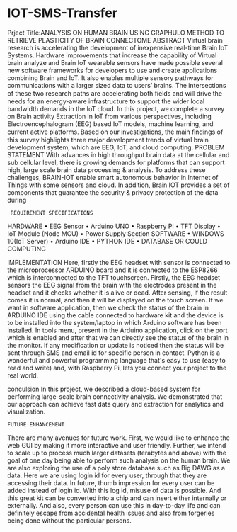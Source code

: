 # IOT-SMS-Transfer
Prject Title:ANALYSIS ON HUMAN BRAIN 
USING GRAPHULO METHOD TO RETRIEVE PLASTICITY OF BRAIN CONNECTOME
ABSTRACT
Virtual brain research is accelerating the development of inexpensive real-time Brain IoT Systems. Hardware improvements that increase the capability of Virtual brain analyze and Brain IoT wearable sensors have made possible several new software frameworks for developers to use and create applications combining Brain and IoT. It also enables multiple sensory pathways for communications with a larger sized data to users’ brains. The intersections of these two research paths are accelerating both ﬁelds and will drive the needs for an energy-aware infrastructure to support the wider local bandwidth demands in the IoT cloud. 
In this project, we complete a survey on Brain activity Extraction in IoT from various perspectives, including Electroencephalogram (EEG) based IoT models, machine learning, and current active platforms. Based on our investigations, the main ﬁndings of this survey highlights three major development trends of virtual brain development system, which are EEG, IoT, and cloud computing.
PROBLEM STATEMENT
With advances in high throughput brain data at the cellular and sub cellular level, there is growing demands for platforms that can support high, large scale brain data processing & analysis. To address these challenges, BRAIN-IOT enable smart autonomous behavior in Internet of Things with some sensors and cloud. In addition, Brain IOT provides a set of components that guarantee the security & privacy protection of the data during 


	 REQUIREMENT SPECIFICATIONS
HARDWARE
•	EEG Sensor
•	Arduino UNO
•	Raspberry Pi
•	TFT Display
•	IoT Module (Node MCU)
•	Power Supply Section
SOFTWARE
•	WINDOWS 10(IoT Server)
•	Arduino IDE
•	PYTHON IDE
•	DATABASE OR COULD COMPUTING 

IMPLEMENTATION 
Here, firstly the EEG headset with sensor is connected to the microprocessor ARDUINO board and it is connected to the ESP8266 which is interconnected to the TFT touchscreen. Firstly, the EEG headset sensors the EEG signal from the brain with the electrodes present in the headset and it checks whether it is alive or dead.
After sensing, if the result comes it is normal, and then it will be displayed on the touch screen. If we want in software application, then we check the status of the brain in ARDUINO IDE using the cable connected to hardware kit and the device is to be installed into the system/laptop in which Arduino software has been installed.  In tools menu, present in the Arduino application, click on the port which is enabled and after that we can directly see the status of the brain in the monitor. If any modification or update is noticed then the status will be sent through SMS and email id for specific person in contact. Python is a wonderful and powerful programming language that's easy to use (easy to read and write) and, with Raspberry Pi, lets you connect your project to the real world.


conculsion
In this project, we described a cloud-based system for performing large-scale brain connectivity analysis. We demonstrated that our approach can achieve fast data query and extraction for analytics and visualization. 

	FUTURE ENHANCEMENT
There are many avenues for future work. First, we would like to enhance the web GUI by making it more interactive and user friendly. 
Further, we intend to scale up to process much larger datasets (terabytes and above) with the goal of one day being able to perform such analysis on the human brain. We are also exploring the use of a poly store database such as Big DAWG as a data. Here we are using login id for every user, through that they are accessing their data.
In future, thumb impression for every user can be added instead of login id. With this log id, misuse of data is possible. And this great kit can be converted into a chip and can insert either internally or externally. And also, every person can use this in day-to-day life and can definitely escape from accidental health issues and also from forgeries being done without the particular persons.
